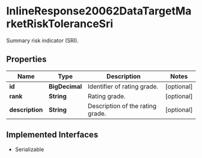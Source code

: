 

# InlineResponse20062DataTargetMarketRiskToleranceSri

Summary risk indicator (SRI).

## Properties

Name | Type | Description | Notes
------------ | ------------- | ------------- | -------------
**id** | **BigDecimal** | Identifier of rating grade. |  [optional]
**rank** | **String** | Rating grade. |  [optional]
**description** | **String** | Description of the rating grade. |  [optional]


## Implemented Interfaces

* Serializable


